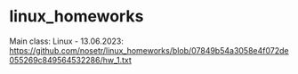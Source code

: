 # linux_homeworks

Main class: Linux - 13.06.2023: https://github.com/nosetr/linux_homeworks/blob/07849b54a3058e4f072de055269c849564532286/hw_1.txt
